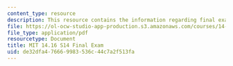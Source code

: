 ```yaml
---
content_type: resource
description: This resource contains the information regarding final exam.
file: https://ol-ocw-studio-app-production.s3.amazonaws.com/courses/14-16-strategy-and-information-spring-2016/de32dfa476669983536c44c7a2f513fa_MIT14_16S16_Final_Exam.pdf
file_type: application/pdf
resourcetype: Document
title: MIT 14.16 S14 Final Exam
uid: de32dfa4-7666-9983-536c-44c7a2f513fa
---
```

